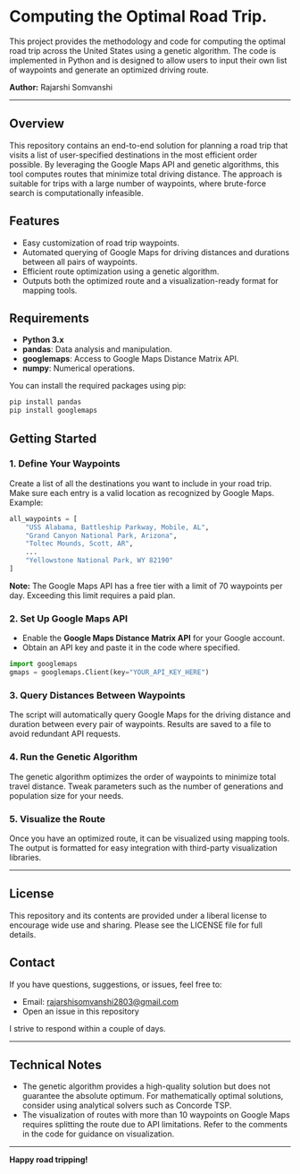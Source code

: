 # Computing the Optimal Road Trip.

This project provides the methodology and code for computing the optimal road trip across the United States using a genetic algorithm. The code is implemented in Python and is designed to allow users to input their own list of waypoints and generate an optimized driving route.

**Author:** Rajarshi Somvanshi

---

## Overview

This repository contains an end-to-end solution for planning a road trip that visits a list of user-specified destinations in the most efficient order possible. By leveraging the Google Maps API and genetic algorithms, this tool computes routes that minimize total driving distance. The approach is suitable for trips with a large number of waypoints, where brute-force search is computationally infeasible.

## Features

- Easy customization of road trip waypoints.
- Automated querying of Google Maps for driving distances and durations between all pairs of waypoints.
- Efficient route optimization using a genetic algorithm.
- Outputs both the optimized route and a visualization-ready format for mapping tools.

## Requirements

- **Python 3.x**
- **pandas**: Data analysis and manipulation.
- **googlemaps**: Access to Google Maps Distance Matrix API.
- **numpy**: Numerical operations.

You can install the required packages using pip:

```bash
pip install pandas
pip install googlemaps
```

## Getting Started

### 1. Define Your Waypoints

Create a list of all the destinations you want to include in your road trip. Make sure each entry is a valid location as recognized by Google Maps. Example:

```python
all_waypoints = [
    "USS Alabama, Battleship Parkway, Mobile, AL",
    "Grand Canyon National Park, Arizona",
    "Toltec Mounds, Scott, AR",
    ...
    "Yellowstone National Park, WY 82190"
]
```

**Note:** The Google Maps API has a free tier with a limit of 70 waypoints per day. Exceeding this limit requires a paid plan.

### 2. Set Up Google Maps API

- Enable the **Google Maps Distance Matrix API** for your Google account.
- Obtain an API key and paste it in the code where specified.

```python
import googlemaps
gmaps = googlemaps.Client(key="YOUR_API_KEY_HERE")
```

### 3. Query Distances Between Waypoints

The script will automatically query Google Maps for the driving distance and duration between every pair of waypoints. Results are saved to a file to avoid redundant API requests.

### 4. Run the Genetic Algorithm

The genetic algorithm optimizes the order of waypoints to minimize total travel distance. Tweak parameters such as the number of generations and population size for your needs.

### 5. Visualize the Route

Once you have an optimized route, it can be visualized using mapping tools. The output is formatted for easy integration with third-party visualization libraries.

---

## License

This repository and its contents are provided under a liberal license to encourage wide use and sharing. Please see the LICENSE file for full details.

## Contact

If you have questions, suggestions, or issues, feel free to:

- Email: rajarshisomvanshi2803@gmail.com
- Open an issue in this repository

I strive to respond within a couple of days.

---

## Technical Notes

- The genetic algorithm provides a high-quality solution but does not guarantee the absolute optimum. For mathematically optimal solutions, consider using analytical solvers such as Concorde TSP.
- The visualization of routes with more than 10 waypoints on Google Maps requires splitting the route due to API limitations. Refer to the comments in the code for guidance on visualization.

---

**Happy road tripping!**
